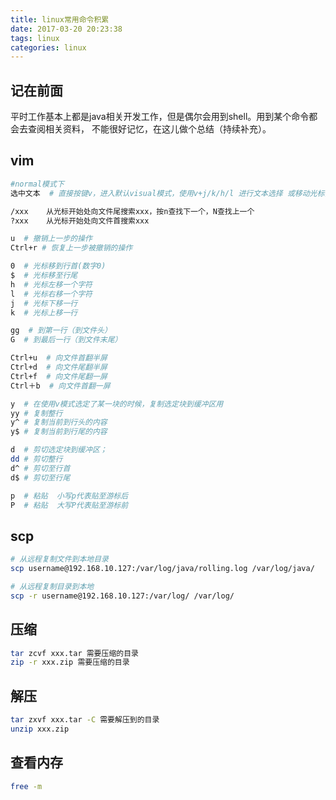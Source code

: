 ```yaml
---
title: linux常用命令积累
date: 2017-03-20 20:23:38
tags: linux
categories: linux
---
```


## 记在前面
平时工作基本上都是java相关开发工作，但是偶尔会用到shell。用到某个命令都会去查阅相关资料，
不能很好记忆，在这儿做个总结（持续补充）。
<!--more-->
## vim
``` bash
#normal模式下
选中文本  # 直接按键v，进入默认visual模式，使用v+j/k/h/l 进行文本选择 或移动光标键选定

/xxx	从光标开始处向文件尾搜索xxx，按n查找下一个，N查找上一个
?xxx	从光标开始处向文件首搜索xxx

u  # 撤销上一步的操作
Ctrl+r # 恢复上一步被撤销的操作

0  # 光标移到行首(数字0)
$  # 光标移至行尾
h  # 光标左移一个字符
l  # 光标右移一个字符
j  # 光标下移一行
k  # 光标上移一行

gg  # 到第一行（到文件头）
G  # 到最后一行（到文件末尾）

Ctrl+u	# 向文件首翻半屏
Ctrl+d	# 向文件尾翻半屏
Ctrl+f	# 向文件尾翻一屏
Ctrl＋b	# 向文件首翻一屏

y  # 在使用v模式选定了某一块的时候，复制选定块到缓冲区用
yy # 复制整行
y^ # 复制当前到行头的内容
y$ # 复制当前到行尾的内容

d  # 剪切选定块到缓冲区； 
dd # 剪切整行 
d^ # 剪切至行首 
d$ # 剪切至行尾 

p  # 粘贴  小写p代表贴至游标后
P  # 粘贴  大写P代表贴至游标前
```
## scp
``` bash
# 从远程复制文件到本地目录
scp username@192.168.10.127:/var/log/java/rolling.log /var/log/java/

# 从远程复制目录到本地
scp -r username@192.168.10.127:/var/log/ /var/log/
```
## 压缩
``` bash
tar zcvf xxx.tar 需要压缩的目录
zip -r xxx.zip 需要压缩的目录
```
## 解压
``` bash
tar zxvf xxx.tar -C 需要解压到的目录
unzip xxx.zip 
```

## 查看内存
``` bash
free -m
```